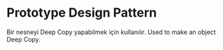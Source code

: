 # Prototype Design Pattern
Bir nesneyi Deep Copy yapabilmek için kullanılır.
Used to make an object Deep Copy.
